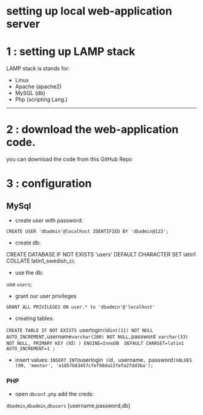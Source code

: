 # setting up local web-application server

# 1 : setting up LAMP stack

LAMP stack is stands for: 

* Linux
* Apache (apache2)
* MySQL	(db)
* Php 	(scripting Lang.)

---

# 2 : download the web-application code.

you can download the code from this GitHub Repo

# 3 : configuration

## MySql

* create user with password:

`CREATE USER 'dbadmin'@localhost IDENTIFIED BY 'dbadmin@123';`

* create db:

CREATE DATABASE IF NOT EXISTS 'users' DEFAULT CHARACTER SET latin1 COLLATE latin1_swedish_ci;

* use the db:

use `users`;

* grant our user privileges

`GRANT ALL PRIVILEGES ON user.* to 'dbadmin'@'localhost'`

* creating tables:

`CREATE TABLE IF NOT EXISTS `userlogin` (
  `id` int(11) NOT NULL AUTO_INCREMENT,
  `username` varchar(200) NOT NULL,
  `password` varchar(33) NOT NULL,
  PRIMARY KEY (`id`)
) ENGINE=InnoDB  DEFAULT CHARSET=latin1 AUTO_INCREMENT=1 ;`

* insert values:
` INSERT INTO `userlogin` (`id`, `username`, `password`)VALUES (99, 'mentor', 'a1857b83457cfef98da22fefa2fdd3ba');`

### PHP

* open `dbconf.php` add the creds:

`dbadmin`,`dbadmin`,`dbusers` [username,password,db]

